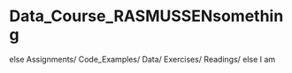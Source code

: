 # Data_Course_RASMUSSENsomething
else
Assignments/
Code_Examples/
Data/
Exercises/
Readings/
else
I
am
